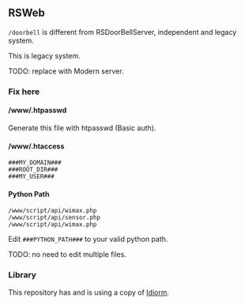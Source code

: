 
## RSWeb

`/doorbell` is different from RSDoorBellServer, independent and legacy system.

This is legacy system.

TODO: replace with Modern server.

### Fix here

#### /www/.htpasswd
Generate this file with htpasswd (Basic auth).

#### /www/.htaccess
```
###MY_DOMAIN###
###ROOT_DIR###
###MY_USER###
```

#### Python Path
```
/www/script/api/wimax.php
/www/script/api/sensor.php
/www/script/api/wimax.php
```

Edit `###PYTHON_PATH###` to your valid python path.

TODO: no need to edit multiple files.

### Library

This repository has and is using a copy of [Idiorm](https://github.com/j4mie/idiorm/).
